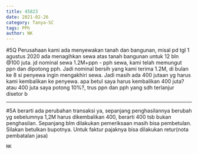 ```yaml
---
title: 45823
date: 2021-02-26
category: Tanya-SC
tags: PPh
author: NK
---
```


#5Q Perusahaan kami ada menyewakan tanah dan bangunan, misal pd tgl 1 agustus 2020 ada menagihkan sewa atas tanah bangunan untuk 12 bln @100 juta. jd nominal sewa 1.2M+ppn - pph sewa, kami telah memungut ppn dan dipotong pph. Jadi nominal bersih yang kami terima 1.2M, di bulan ke 8 si penyewa ingin mengakhiri sewa. Jadi masih ada 400 jutaan yg harus kami kembalikan ke penyewa. apa betul saya harus kembalikan 400 juta? atau 400 juta saya potong 10%?, trus ppn dan pph yang sdh terlanjur disetor b

---

#5A berarti ada perubahan transaksi ya, sepanjang penghasilannya berubah yg sebelumnya 1,2M harus dikembalikan 400, berarti 400 tsb bukan penghasilan. Sepanjang blm dilakukan pemeriksaan masih bisa pembetulan. Silakan betulkan bupotnya. Untuk faktur pajaknya bisa dilakukan retur(nota pembatalan jasa)

`NK`
